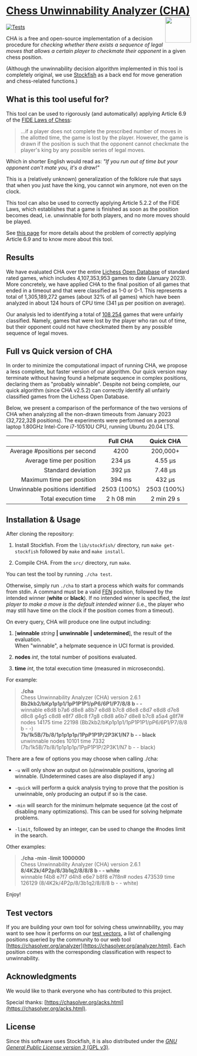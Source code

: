 # [Chess Unwinnability Analyzer (CHA)](https://chasolver.org) <img src="https://miguel-ambrona.github.io/img/cha.png" width="70px" align="right">

[![Tests](https://github.com/miguel-ambrona/D3-Chess/actions/workflows/c-cpp.yml/badge.svg)](https://github.com/miguel-ambrona/D3-Chess/actions/workflows/c-cpp.yml)

CHA is a free and open-source implementation of a
decision procedure for *checking whether there exists a sequence of legal moves
that allows a certain player to checkmate their opponent*
in a given chess position.

(Although the unwinnability decision algorithm implemented in this tool is
completely original, we use
[Stockfish](https://github.com/official-stockfish/Stockfish) as a back end
for move generation and chess-related functions.)

## What is this tool useful for?

This tool can be used to rigorously (and automatically) applying Article 6.9 of
the [FIDE Laws of Chess](https://www.fide.com/FIDE/handbook/LawsOfChess.pdf):

> ...if a player does not complete the prescribed number of moves in the
> allotted time, the game is lost by the player. However, the game is drawn
> if the position is such that the opponent cannot checkmate the player's king
> by any possible series of legal moves.

Which in shorter English would read as:
*"If you run out of time but your opponent can't mate you, it's a draw!"*

This is a (relatively unknown) generalization of the folklore rule that says
that when you just have the king, you cannot win anymore, not even on the clock.

This tool can also be used to correctly applying Article 5.2.2 of the FIDE Laws,
which establishes that a game is finished as soon as the position becomes dead,
i.e. unwinnable for both players, and no more moves should be played.

See [this page](https://chasolver.org)
for more details about the problem of correctly applying Article 6.9 and to
know more about this tool.


## Results

We have evaluated CHA over the entire
[Lichess Open Database](https://database.lichess.org/)
of standard rated games, which includes 4,107,353,953 games to date (January 2023).
More concretely, we have applied CHA to the final position of all games that
ended in a timeout and that were classified as 1-0 or 0-1.
This represents a total of 1,305,189,272 games (about 32% of all games) which have
been analyzed in about 124 hours of CPU time (341 μs per position on average).

Our analysis led to identifying a total of
[108,254](https://raw.githubusercontent.com/miguel-ambrona/D3-Chess/main/tests/unfair.txt)
games that were unfairly classified.
Namely, games that were lost by the player who ran out of time, but their
opponent could not have checkmated them by any possible sequence of legal moves.

## Full vs Quick version of CHA

In order to minimize the computational impact of running CHA, we propose a less
complete, but faster version of our algorithm. Our quick version may terminate
without having found a helpmate sequence in complex positions, declaring them
as "probably winnable".
Despite not being complete, our quick algorithm (since CHA v2.5.2) can correctly
identify all unfairly classified games from the Lichess Open Database.

Below, we present a comparison of the performance of the two versions of CHA
when analyzing all the non-drawn timeouts from January 2023 (32,722,328 positions).
The experiments were performed on a personal laptop
1.80GHz Intel-Core i7-10510U CPU, running Ubuntu 20.04 LTS.

|                                 |    Full CHA   |    Quick CHA   |
|--------------------------------:|:-------------:|:--------------:|
|   Average #positions per second |      4200     |    200,000+    |
|       Average time per position |     234 μs    |     4.55 μs    |
|              Standard deviation |     392 μs    |     7.48 μs    |
|       Maximum time per position |     394 ms    |      432 μs    |
| Unwinnable positions identified |  2503 (100%)  |  2503 (100%)   |
|            Total execution time |   2 h 08 min  |   2 min 29 s   |


## Installation & Usage

After cloning the repository:

1. Install Stockfish. From the `lib/stockfish/` directory, run
`make get-stockfish` followed by `make` and `make install`.

2. Compile CHA. From the `src/` directory, run `make`.

You can test the tool by running `./cha test`.

Otherwise, simply run `./cha` to start a process which waits for commands
from stdin. A command must be a valid
[FEN](https://en.wikipedia.org/wiki/Forsyth%E2%80%93Edwards_Notation)
position, followed by the intended winner (**white** or **black**).
If no intended winner is specified, the *last player to make a move is the
default intended winner* (i.e., the player who may still have time on the clock
if the position comes from a timeout).

On every query, CHA will produce one line output including:

1. [**winnable** _string_ **|** **unwinnable** **|** **undetermined**], the
result of the evaluation.<br>
When "winnable", a helpmate sequence in UCI format is provided.

1. **nodes** _int_, the total number of positions evaluated.

1. **time** _int_, the total execution time (measured in microseconds).

For example:

> **./cha**<br>
> Chess Unwinnability Analyzer (CHA) version 2.6.1<br>
> **Bb2kb2/bKp1p1p1/1pP1P1P1/pP6/6P1/P7/8/8 b - -**<br>
> winnable e8d8 b7a6 d8e8 a8b7 e8d8 b7c8 d8e8 c8d7 e8d8 d7e8 d8c8 g4g5 c8d8 e8f7 d8c8 f7g8 c8d8 a6b7 d8e8 b7c8 a5a4 g8f7# nodes 14175 time 22198 (Bb2kb2/bKp1p1p1/1pP1P1P1/pP6/6P1/P7/8/8 b - -)<br>
> **7b/1k5B/7b/8/1p1p1p1p/1PpP1P1P/2P3K1/N7 b - - black**<br>
> unwinnable nodes 10101 time 7332 (7b/1k5B/7b/8/1p1p1p1p/1PpP1P1P/2P3K1/N7 b - - black)

There are a few of options you may choose when calling ./cha:

* ```-u``` will only show an output on (u)nwinnable positions, ignoring all
winnable. (Undetermined cases are also displayed if any.)

* ```-quick``` will perform a quick analysis trying to prove that the position
is unwinnable, only producing an output if so is the case.

* ```-min``` will search for the minimum helpmate sequence (at the cost of
disabling many optimizations). This can be used for solving helpmate problems.

* ```-limit```, followed by an integer, can be used to change the #nodes limit
in the search.

Other examples:

> **./cha -min -limit 1000000**<br>
> Chess Unwinnability Analyzer (CHA) version 2.6.1<br>
> **8/4K2k/4P2p/8/3b1q2/8/8/8 b - - white**<br>
> winnable f4b8 e7f7 d4h8 e6e7 b8f8 e7f8n# nodes 473539 time 126129 (8/4K2k/4P2p/8/3b1q2/8/8/8 b - - white)

Enjoy!

## Test vectors

If you are building your own tool for solving chess unwinnability, you may
want to see how it performs on our
[test vectors](https://github.com/miguel-ambrona/D3-Chess/blob/main/tests/test-vector.txt),
a list of challenging positions queried by the community to our web tool
[https://chasolver.org/analyzer](https://chasolver.org/analyzer.html).
Each position comes with the corresponding classification with respect
to unwinnability.

## Acknowledgments

We would like to thank everyone who has contributed to this project.

Special thanks:
[https://chasolver.org/acks.html](https://chasolver.org/acks.html).

## License

Since this software uses Stockfish, it is also distributed under the
[*GNU General Public License version 3* (GPL v3)](https://github.com/miguel-ambrona/D3-Chess/blob/main/LICENSE).